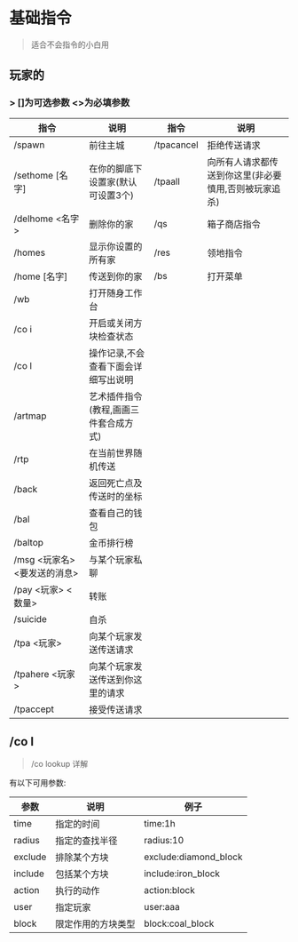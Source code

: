# 基础指令
> 适合不会指令的小白用  
## 玩家的
### > []为可选参数 <>为必填参数
| 指令                       | 说明                                | 指令     | 说明                                                |
| ---------------------------- | ---------------------------------------- | ---------- | ----------------------------------------------------- |
| /spawn                       | 前往主城                          | /tpacancel | 拒绝传送请求                                    |
| /sethome [名字]            | 在你的脚底下设置家(默认可设置3个) | /tpaall    | 向所有人请求都传送到你这里(非必要慎用,否则被玩家追杀) |
| /delhome <名字>            | 删除你的家                       | /qs        | 箱子商店指令                                    |
| /homes                       | 显示你设置的所有家           | /res       | 领地指令                                          |
| /home [名字]               | 传送到你的家                    | /bs        | 打开菜单                                          |
| /wb                          | 打开随身工作台                 |            |                                                       |
| /co i                        | 开启或关闭方块检查状态     |            |                                                       |
| /co l                        | 操作记录,不会查看下面会详细写出说明           |            |                                                       |
| /artmap                      | 艺术插件指令(教程,画画三件套合成方式) |            |                                                       |
| /rtp                         | 在当前世界随机传送           |            |                                                       |
| /back                        | 返回死亡点及传送时的坐标  |            |                                                       |
| /bal                         | 查看自己的钱包                 |            |                                                       |
| /baltop                      | 金币排行榜                       |            |                                                       |
| /msg <玩家名> <要发送的消息> | 与某个玩家私聊                 |            |                                                       |
| /pay <玩家> <数量>       | 转账                                |            |                                                       |
| /suicide                     | 自杀                                |            |                                                       |
| /tpa <玩家>                | 向某个玩家发送传送请求     |            |                                                       |
| /tpahere <玩家>            | 向某个玩家发送传送到你这里的请求 |            |                                                       |
| /tpaccept                    | 接受传送请求                    |            |                                                       |
## /co l
> /co lookup 详解  
> 
有以下可用参数:  

| 参数  | 说明             | 例子                |
| ------- | ------------------ | --------------------- |
| time    | 指定的时间    | time:1h               |
| radius  | 指定的查找半径 | radius:10             |
| exclude | 排除某个方块 | exclude:diamond_block |
| include | 包括某个方块 | include:iron_block    |
| action  | 执行的动作    | action:block          |
| user    | 指定玩家       | user:aaa              |
| block   | 限定作用的方块类型 | block:coal_block      |
